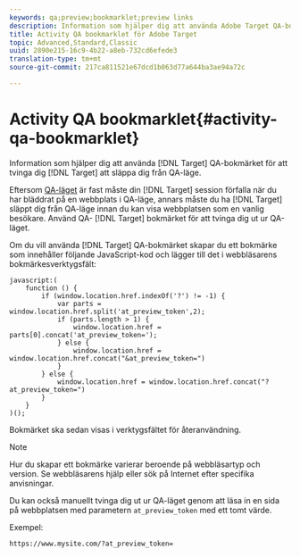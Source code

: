 ```yaml
---
keywords: qa;preview;bookmarklet;preview links
description: Information som hjälper dig att använda Adobe Target QA-bokmärket för att tvinga Target att släppa dig från QA-läget.
title: Activity QA bookmarklet för Adobe Target
topic: Advanced,Standard,Classic
uuid: 2890e215-16c9-4b22-a8eb-732cd6efede3
translation-type: tm+mt
source-git-commit: 217ca811521e67dcd1b063d77a644ba3ae94a72c

---
```



# Activity QA bookmarklet{#activity-qa-bookmarklet}

Information som hjälper dig att använda [!DNL Target] QA-bokmärket för att tvinga dig [!DNL Target] att släppa dig från QA-läge.

Eftersom [QA-läget](../../c-activities/c-activity-qa/activity-qa.md#concept_9329EF33DE7D41CA9815C8115DBC4E40) är fast måste din [!DNL Target] session förfalla när du har bläddrat på en webbplats i QA-läge, annars måste du ha [!DNL Target] släppt dig från QA-läge innan du kan visa webbplatsen som en vanlig besökare. Använd QA- [!DNL Target] bokmärket för att tvinga dig ut ur QA-läget.

Om du vill använda [!DNL Target] QA-bokmärket skapar du ett bokmärke som innehåller följande JavaScript-kod och lägger till det i webbläsarens bokmärkesverktygsfält:

```
javascript:(
    function () {
        if (window.location.href.indexOf('?') != -1) {
            var parts = window.location.href.split('at_preview_token',2);
            if (parts.length > 1) {
                window.location.href = parts[0].concat('at_preview_token=');
            } else {
                window.location.href = window.location.href.concat("&at_preview_token=")
            }
        } else {
            window.location.href = window.location.href.concat("?at_preview_token=")
        }
    }
)();
```

Bokmärket ska sedan visas i verktygsfältet för återanvändning.

>[!NOTE]
>
>Hur du skapar ett bokmärke varierar beroende på webbläsartyp och version. Se webbläsarens hjälp eller sök på Internet efter specifika anvisningar.

Du kan också manuellt tvinga dig ut ur QA-läget genom att läsa in en sida på webbplatsen med parametern `at_preview_token` med ett tomt värde.

Exempel:

`https://www.mysite.com/?at_preview_token=`
